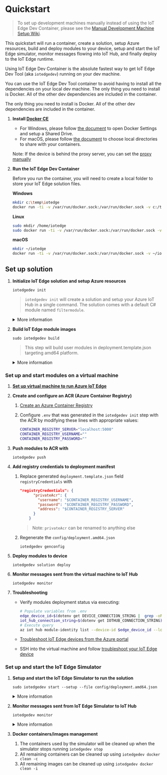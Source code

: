 # Quickstart

> To set up development machines manually instead of using the IoT Edge Dev Container, please see the [Manual Development Machine Setup Wiki](https://github.com/Azure/iotedgedev/wiki/manual-dev-machine-setup).

This quickstart will run a container, create a solution, setup Azure resources, build and deploy modules to your device, setup and start the IoT Edge simulator, monitor messages flowing into IoT Hub, and finally deploy to the IoT Edge runtime.

Using IoT Edge Dev Container is the absolute fastest way to get IoT Edge Dev Tool (aka `iotedgedev`) running on your dev machine.

You can use the IoT Edge Dev Tool container to avoid having to install all the dependencies on your local dev machine. The only thing you need to install is Docker. All of the other dev dependencies are included in the container.

<!-- Here's a 3 minute video walk-through of this Quickstart:

[![Azure IoT Edge Dev Tool: Quickstart](assets/edgedevtoolquickstartsmall.png)](https://aka.ms/iotedgedevquickstart) -->

The only thing you need to install is Docker. All of the other dev dependencies are included in the container.

1. **Install [Docker CE](https://docs.docker.com/install/)**

    - For Windows, please follow [the document](https://docs.docker.com/docker-for-windows/#shared-drives) to open Docker Settings and setup a Shared Drive.
    - For macOS, please follow [the document](https://docs.docker.com/docker-for-mac/#file-sharing) to choose local directories to share with your containers.

    Note: If the device is behind the proxy server, you can set the [proxy manually](https://docs.docker.com/network/proxy/#configure-the-docker-client)

2. **Run the IoT Edge Dev Container**

    Before you run the container, you will need to create a local folder to store your IoT Edge solution files.

    **Windows**

    ```sh
    mkdir c:\temp\iotedge
    docker run -ti -v /var/run/docker.sock:/var/run/docker.sock -v c:/temp/iotedge:/home/iotedge mcr.microsoft.com/iotedge/iotedgedev
    ```

    **Linux**

    ```sh
    sudo mkdir /home/iotedge
    sudo docker run -ti -v /var/run/docker.sock:/var/run/docker.sock -v ~/iotedge:/home/iotedge mcr.microsoft.com/iotedge/iotedgedev
    ```

    **macOS**

    ```sh
    mkdir ~/iotedge
    docker run -ti -v /var/run/docker.sock:/var/run/docker.sock -v ~/iotedge:/home/iotedge mcr.microsoft.com/iotedge/iotedgedev
    ```

## Set up solution

1. **Initialize IoT Edge solution and setup Azure resources**

    `iotedgedev init`

    > `iotedgedev init` will create a solution and setup your Azure IoT Hub in a single command. The solution comes with a default C# module named `filtermodule`.

    <details>
    <summary>More information</summary>

    1. You will see structure of current folder like below:

        ```text
            │  .env
            │  .gitignore
            │  deployment.debug.template.json
            │  deployment.template.json
            │
            ├─.vscode
            │      launch.json
            │
            └─modules
                └─filtermodule
                    │  .gitignore
                    │  Dockerfile.amd64
                    │  Dockerfile.amd64.debug
                    │  Dockerfile.arm32v7
                    │  Dockerfile.windows-amd64
                    │  filtermodule.csproj
                    │  module.json
                    │  Program.cs
        ```

    2. Open `.env` file, you will see the `IOTHUB_CONNECTION_STRING` and `DEVICE_CONNECTION_STRING` environment variables filled correctly.
    3. Open `deployment.template.json` file
        1. You will see below section in the modules section:

            ```json
            "filtermodule": {
                "version": "1.0",
                "type": "docker",
                "status": "running",
                "restartPolicy": "always",
                "settings": {
                    "image": "${MODULES.filtermodule}",
                    "createOptions": {}
                }
            }
            ```

        2. Two default routes are added:

            ```json
            "routes": {
                "sensorTofiltermodule": "FROM /messages/modules/tempSensor/outputs/temperatureOutput INTO BrokeredEndpoint(\"/modules/filtermodule/inputs/input1\")",
                "filtermoduleToIoTHub": "FROM /messages/modules/filtermodule/outputs/* INTO $upstream"
            }
            ```

    4. You will see privacy statement like below:

        ```text
        Welcome to iotedgedev!
        -------------------------
        Telemetry
        ---------
        The iotedgedev collects usage data in order to improve your experience.
        The data is anonymous and does not include commandline argument values.
        The data is collected by Microsoft.
        
        You can change your telemetry settings by updating 'collect_telemetry' to 'no' in ~/.iotedgedev/setting.ini
        ```

    </details>

1. **Build IoT Edge module images**

    `sudo iotedgedev build`

    > This step will build user modules in deployment.template.json targeting amd64 platform.

    <details>
    <summary>More information</summary>

    1. You will see a "BUILD COMPLETE" for each module and no error messages in the terminal output.
    1. Open `config/deployment.amd64.json` file, you will see the module image placeholders expanded correctly.
    1. Run `sudo docker image ls`, you will see the module images you just built.

    </details>

### Set up and start modules on a virtual machine

1. [**Set up virtual machine to run Azure IoT Edge**](https://docs.microsoft.com/en-us/azure/iot-edge/how-to-install-iot-edge-ubuntuvm)
2. **Create and configure an ACR (Azure Container Registry)**
   1. [Create an Azure Container Registry](https://docs.microsoft.com/en-us/azure/container-registry/container-registry-get-started-portal)
   2. Configure `.env` that was generated in the `iotedgedev init` step with the ACR by modifying these lines with appropriate values:

       ```sh
       CONTAINER_REGISTRY_SERVER="localhost:5000"
       CONTAINER_REGISTRY_USERNAME=""
       CONTAINER_REGISTRY_PASSWORD=""
       ```

3. **Push modules to ACR with**

    `iotedgedev push`

4. **Add registry credentials to deployment manifest**

    1. Replace generated `deployment.template.json` field `registryCredentials` with

        ```json
        "registryCredentials": {
              "privateAcr": {
                "username": "$CONTAINER_REGISTRY_USERNAME",
                "password": "$CONTAINER_REGISTRY_PASSWORD",
                "address": "$CONTAINER_REGISTRY_SERVER"
              }
            }
        ```

        > Note: `privateAcr` can be renamed to anything else
    2. Regenerate the `config/deployment.amd64.json`

        `iotedgedev genconfig`

5. **Deploy modules to device**

    `iotedgedev solution deploy`

6. **Monitor messages sent from the virtual machine to IoT Hub**

    `iotedgedev monitor`

7. **Troubleshooting**

    - Verify modules deployment status via executing:

        ```bash
        # Populate variables from .env
        edge_device_id=$(dotenv get DEVICE_CONNECTION_STRING |  grep -oP '(?<=DeviceId=).*(?=;Shared)')
        iot_hub_connection_string=$(dotenv get IOTHUB_CONNECTION_STRING)
        # Execute query
        az iot hub module-identity list --device-id $edge_device_id --login $iot_hub_connection_string
        ```

    - [Troubleshoot IoT Edge devices from the Azure portal](https://docs.microsoft.com/en-us/azure/iot-edge/troubleshoot-in-portal)
    - SSH into the virtual machine and follow [troubleshoot your IoT Edge device](https://docs.microsoft.com/en-us/azure/iot-edge/troubleshoot)

### Set up and start the IoT Edge Simulator

1. **Setup and start the IoT Edge Simulator to run the solution**

    `sudo iotedgedev start --setup --file config/deployment.amd64.json`

    <details>
    <summary>More information</summary>

    1. You will see an "IoT Edge Simulator has been started in solution mode." message at the end of the terminal output
    2. Run `sudo docker ps`, you will see your modules running as well as an edgeHubDev container

    </details>

1. **Monitor messages sent from IoT Edge Simulator to IoT Hub**

    `iotedgedev monitor`
    <details>
    <summary>More information</summary>

    1. You will see your expected messages sending to IoT Hub
    2. Stopping the monitor doesn't stop the simulator. It will continue running until it is explicitly stopped using `iotedgedev stop` and at that time all containers used by the simulator will be cleaned up.

    </details>

1. **Docker containers/images management**
    1. The containers used by the simulator will be cleaned up when the simulator stops running `iotedgedev stop`
    2. All remaining containers can be cleaned up using `iotedgedev docker clean -c`
    3. All remaining images can be cleaned up using `iotedgedev docker clean -i`
